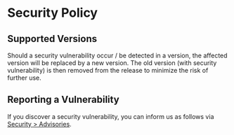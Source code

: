 # Security Policy

## Supported Versions

Should a security vulnerability occur / be detected in a version, the affected version will be replaced by a new version. The old version (with security vulnerability) is then removed from the release to minimize the risk of further use.

## Reporting a Vulnerability

If you discover a security vulnerability, you can inform us as follows via [Security > Advisories](https://github.com/InvaderZim85/MsSqlToolBelt/security/advisories). 

